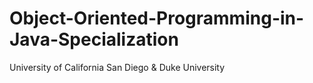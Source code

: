 # Object-Oriented-Programming-in-Java-Specialization
University of California San Diego &amp; Duke University
